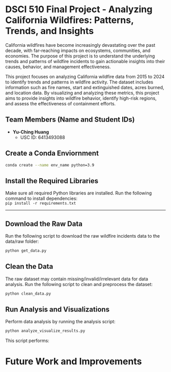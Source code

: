 # DSCI 510 Final Project - Analyzing California Wildfires: Patterns, Trends, and Insights
California wildfires have become increasingly devastating over the past decade, with far-reaching impacts on ecosystems, communities, and economies. The purpose of this project is to understand the underlying trends and patterns of wildfire incidents to gain actionable insights into their causes, behavior, and management effectiveness.

This project focuses on analyzing California wildfire data from 2015 to 2024 to identify trends and patterns in wildfire activity. The dataset includes information such as fire names, start and extinguished dates, acres burned, and location data. By visualizing and analyzing these metrics, this project aims to provide insights into wildfire behavior, identify high-risk regions, and assess the effectiveness of containment efforts.

## Team Members (Name and Student IDs)
- **Yu-Ching Huang**  
  - USC ID: 6413493088

## Create a Conda Enviornment
```bash
conda create --name env_name python=3.9
```

## Install the Required Libraries
Make sure all required Python libraries are installed. Run the following command to install dependencies:  
`pip install -r requirements.txt`

---

## Download the Raw Data
Run the following script to download the raw wildfire incidents data to the data/raw folder:  
```bash
python get_data.py
```

## Clean the Data
The raw dataset may contain missing/invalid/irrelevant data for data analysis. Run the following script to clean and preprocess the dataset:  
```bash
python clean_data.py
```

## Run Analysis and Visualizations
Perform data analysis by running the analysis script:  
```bash
python analyze_visualize_results.py
```

This script performs:


# Future Work and Improvements

